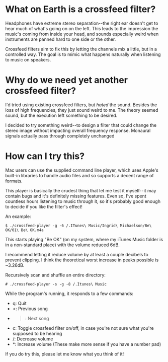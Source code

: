 # What on Earth is a crossfeed filter?

Headphones have extreme stereo separation--the right ear doesn't get to hear
much of what's going on on the left. This leads to the impression the music's
coming from inside your head, and sounds especially weird when instruments are
panned hard to one side or the other.

Crossfeed filters aim to fix this by letting the channels mix a little, but in
a controlled way. The goal is to mimic what happens naturally when listening
to music on speakers.

# Why do we need yet another crossfeed filter?

I'd tried using existing crossfeed filters, but _hated_ the sound. Besides the
loss of high frequencies, they just sound weird to me. The theory seemed
sound, but the execution left something to be desired.

I decided to try something weird--to design a filter that could change the
stereo image without impacting overall frequency response. Monaural signals
actually pass through completely unchanged

# How can I try this?

Mac users can use the supplied command line player, which uses Apple's
built-in libraries to handle audio files and so supports a decent range of
formats.

This player is basically the crudest thing that let me test it myself--it may
contain bugs and it's definitely missing features. Even so, I've spent
countless hours listening to music through it, so it's probably good enough to
decide if you like the filter's effect!

An example:

    $ ./crossfeed-player -g -6 /.ITunes\ Music/Ingrid\ Michaelson/Be\ OK/01\ Be\ OK.m4a

This starts playing "Be OK" (on my system, where my iTunes Music folder is
in a non-standard place) with the volume reduced 6dB.

I recommend letting it reduce volume by at least a couple decibels to prevent
clipping. I think the theoretical worst increase in peaks possible is ~3.26dB.

Recursively scan and shuffle an entire directory:

	# ./crossfeed-player -s -g -8 /.Itunes\ Music

While the program's running, it responds to a few commands:
* q: Quit
* <: Previous song
* >: Next song
* c: Toggle crossfeed filter on/off, in case you're not sure what you're
  supposed to be hearing
* /: Decrease volume
* *: Increase volume (These make more sense if you have a number pad)

If you do try this, please let me know what you think of it!
